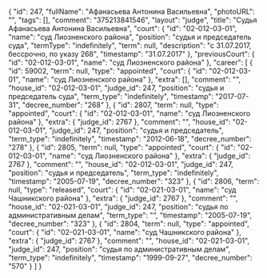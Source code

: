 {
    "id": 247,
    "fullName": "Афанасьева Антонина Васильевна",
    "photoURL": "",
    "tags": [],
    "comment": "375213841546",
    "layout": "judge",
    "title": "Судья Афанасьева Антонина Васильевна",
    "court": {
        "id": "02-012-03-01",
        "name": "суд Лиозненского района",
        "position": "судья и председатель суда",
        "termType": "indefinitely",
        "term": null,
        "description": "c 31.07.2017, бессрочно, по указу 268",
        "timestamp": "31.07.2017"
    },
    "previousCourt": {
        "id": "02-012-03-01",
        "name": "суд Лиозненского района"
    },
    "career": [
        {
            "id": 59002,
            "term": null,
            "type": "appointed",
            "court": {
                "id": "02-012-03-01",
                "name": "суд Лиозненского района"
            },
            "extra": [],
            "comment": "",
            "house_id": "02-012-03-01",
            "judge_id": 247,
            "position": "судья и председатель суда",
            "term_type": "indefinitely",
            "timestamp": "2017-07-31",
            "decree_number": "268"
        },
        {
            "id": 2807,
            "term": null,
            "type": "appointed",
            "court": {
                "id": "02-012-03-01",
                "name": "суд Лиозненского района"
            },
            "extra": {
                "judge_id": 2767
            },
            "comment": "",
            "house_id": "02-012-03-01",
            "judge_id": 247,
            "position": "судья и председатель",
            "term_type": "indefinitely",
            "timestamp": "2012-06-18",
            "decree_number": "278"
        },
        {
            "id": 2805,
            "term": null,
            "type": "appointed",
            "court": {
                "id": "02-012-03-01",
                "name": "суд Лиозненского района"
            },
            "extra": {
                "judge_id": 2767
            },
            "comment": "",
            "house_id": "02-012-03-01",
            "judge_id": 247,
            "position": "судья и председатель",
            "term_type": "indefinitely",
            "timestamp": "2005-07-19",
            "decree_number": "323"
        },
        {
            "id": 2806,
            "term": null,
            "type": "released",
            "court": {
                "id": "02-021-03-01",
                "name": "суд Чашникского района"
            },
            "extra": {
                "judge_id": 2767
            },
            "comment": "",
            "house_id": "02-021-03-01",
            "judge_id": 247,
            "position": "судья по административным делам",
            "term_type": "",
            "timestamp": "2005-07-19",
            "decree_number": "323"
        },
        {
            "id": 2804,
            "term": null,
            "type": "appointed",
            "court": {
                "id": "02-021-03-01",
                "name": "суд Чашникского района"
            },
            "extra": {
                "judge_id": 2767
            },
            "comment": "",
            "house_id": "02-021-03-01",
            "judge_id": 247,
            "position": "судья по административным делам",
            "term_type": "indefinitely",
            "timestamp": "1999-09-27",
            "decree_number": "570"
        }
    ]
}